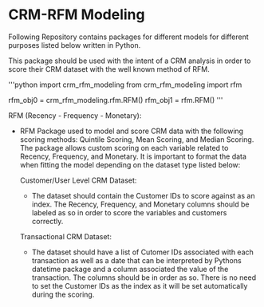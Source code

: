 # CRM-RFM Modeling

Following Repository contains packages for different models for different purposes listed below written in Python.

This package should be used with the intent of a CRM analysis in order to score their CRM dataset with
the well known method of RFM.

'''python
import crm_rfm_modeling
from crm_rfm_modeling import rfm

rfm_obj0 = crm_rfm_modeling.rfm.RFM()
rfm_obj1 = rfm.RFM()
'''


RFM (Recency - Frequency - Monetary):
  - RFM Package used to model and score CRM data with the following scoring methods: Quintile Scoring, Mean Scoring, and Median Scoring.
    The package allows custom scoring on each variable related to Recency, Frequency, and Monetary. It is important to format the data 
    when fitting the model depending on the dataset type listed below:
    
    Customer/User Level CRM Dataset:
      - The dataset should contain the Customer IDs to score against as an index. The Recency, Frequency, and Monetary columns should be
        labeled as so in order to score the variables and customers correctly.
        
    Transactional CRM Dataset:
      - The dataset should have a list of Cutomer IDs associated with each transaction as well as a date that can be interpreted by Pythons
        datetime package and a column associated the value of the transaction. The columns should be in order as so. There is no need to set
        the Customer IDs as the index as it will be set automatically during the scoring.
